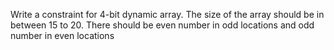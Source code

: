 Write a constraint for 4-bit dynamic array. The size of the array 
should be in between 15 to 20. There should be even number in odd 
locations and odd number in even locations
